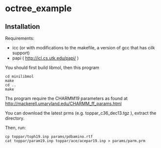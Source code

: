 octree_example
==============

Installation
------------
Requirements:
 * icc (or with modifications to the makefile, a version of gcc that has cilk support)
 * papi ( http://icl.cs.utk.edu/papi/ )

You should first build libmol, then this program

    cd minilibmol
    make
    cd ..
    make


Ths program require the CHARMM19 parameters as found at http://mackerell.umaryland.edu/CHARMM_ff_params.html

You can download the latest prms (e.g. toppar_c36_dec13.tgz ), extract the directory.

Then, run:

    cp toppar/toph19.inp params/pdbamino.rtf
    cat toppar/param19.inp toppar/ace/acepar19.inp > params/parm.prm
